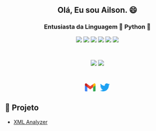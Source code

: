 <p align="center">
<!--
 <img width="1024px" src="https://github.com/Ailson-Araujo/Ailson-Araujo/blob/main/src/python-header.jpg" align="center"/>
-->
 <h2 align="center">Olá, Eu sou Ailson. 😄</h2>
 <h3 align="center">Entusiasta da Linguagem 🐍 Python 🐍</h3>
</p>

<p align="center">
<img src="https://img.shields.io/badge/-Python-333333?style=flat&logo=python"> <img src="https://img.shields.io/badge/-Git-333333?style=flat&logo=git"> <img src="https://img.shields.io/badge/-GitHub-333333?style=flat&logo=github"> <img src="https://img.shields.io/badge/-Markdown-333333?style=flat&logo=markdown"> <img src="https://img.shields.io/badge/-Visual%20Studio%20Code-333333?style=flat&logo=visual-studio-code&logoColor=007ACC">
<img src="https://img.shields.io/badge/-PyQt5-333333?style=flat&logo=PyQt5">
</p><br>

<p align="center">
<img src="https://github-readme-stats.vercel.app/api?username=ailson-Araujo&show_icons=true&theme=tokyonight" width="400px"/>
<img src="https://github-readme-stats-eight-theta.vercel.app/api/top-langs/?username=Ailson-Araujo&theme=tokyonight&layout=compact&exclude_lang=java+r" width="400px" />
</p><br>

<p align="center">
<a href="mailto:ailson.a.leite@gmail.com"><img height="22" src="https://github.com/Ailson-Araujo/Ailson-Araujo/blob/main/src/mail.png"></a> &nbsp;
<a href="https://twitter.com/AilsonOjuara"><img height="22" src="https://github.com/Ailson-Araujo/Ailson-Araujo/blob/main/src/twitter.png"></a>
</p>

## 🚀 Projeto
- [XML Analyzer](https://ailson-araujo.github.io/XML-Analyzer/)

<!--
- 👋 Hi, I’m @Ailson-Araujo
- 👀 I’m interested in ...
- 🌱 I’m currently learning ...
- 💞️ I’m looking to collaborate on ...
- 📫 How to reach me ...
-->
